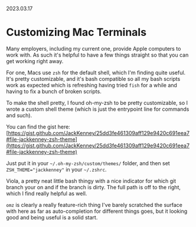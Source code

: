 2023.03.17 

# Customizing Mac Terminals

Many employers, including my current one, provide Apple computers to work with.
As such it's helpful to have a few things straight so that you can get working right away.

For one, Macs use `zsh` for the default shell, which I'm finding quite useful.
It's pretty customizable, and it's bash compatible so all my bash scripts work as expected which is 
refreshing having tried `fish` for a while and having to fix a bunch of broken scripts.

To make the shell pretty, I found oh-my-zsh to be pretty customizable, so I wrote a custom
shell theme (which is just the entrypoint line for commands and such).

You can find the gist here: [https://gist.github.com/JackKenney/25dd3fe461309aff129e9420c691eea7#file-jackkenney-zsh-theme](https://gist.github.com/JackKenney/25dd3fe461309aff129e9420c691eea7#file-jackkenney-zsh-theme)

Just put it in your `~/.oh-my-zsh/custom/themes/` folder, 
and then set `ZSH_THEME="jackkenney"` in your `~/.zshrc`.

Viola, a pretty neat little bash thingy with a nice indicator for which git branch your on
and if the branch is dirty. The full path is off to the right, which I find really helpful as well.

`omz` is clearly a really feature-rich thing I've barely scratched the surface with here as far as 
auto-completion for different things goes, but it looking good and being useful is a solid start.